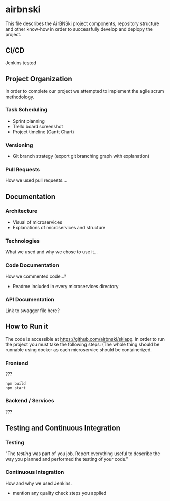# airbnski 
This file describes the AirBNSki project components, repository structure and other know-how in order to successfully develop and deplopy the project.

## CI/CD
Jenkins tested
## Project Organization
In order to complete our project we attempted to implement the agile scrum methodology.

### Task Scheduling
- Sprint planning
- Trello board screenshot
- Project timeline (Gantt Chart)

### Versioning
- Git branch strategy (export git branching graph with explanation)

### Pull Requests
How we used pull requests....

## Documentation

### Architecture
- Visual of microservices
- Explanations of microservices and structure

### Technologies
What we used and why we chose to use it...

### Code Documentation
How we commented code...?
* Readme included in every microservices directory

### API Documentation
Link to swagger file here?

## How to Run it
The code is accessible at https://github.com/airbnski/skiapp.
In order to run the project you must take the following steps:
(The whole thing should be runnable using docker as each microservice should be containerized.

### Frontend
??? 
```
npm build
npm start
```

### Backend / Services
???

## Testing and Continuous Integration

### Testing
"The *testing* was part of you job. Report everything useful to describe the way you planned and performed the testing of your code."

### Continuous Integration
How and why we used Jenkins.
- mention any quality check steps you applied 
